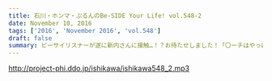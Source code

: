 ```yaml
---
title: 石川・ホンマ・ぶるんのBe-SIDE Your Life! vol.548-2
date: November 10, 2016
tags: ['2016', 'November 2016', 'vol.548']
draft: false
summary: ビーサイリスナーが遂に新内さんに接触…！？お待たせしました！「〇ーチはやっぱりビー×だな！」SAITO
---
```


http://project-phi.ddo.jp/ishikawa/ishikawa548_2.mp3